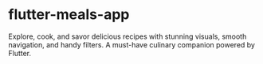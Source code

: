 # flutter-meals-app
Explore, cook, and savor delicious recipes with stunning visuals, smooth navigation, and handy filters. A must-have culinary companion powered by Flutter.
